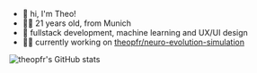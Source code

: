 
- 👋 hi, I'm Theo!
- 🙋‍♂️ 21 years old, from Munich
- 🌱 fullstack development, machine learning and UX/UI design
- 👨‍💻 currently working on [theopfr/neuro-evolution-simulation](https://github.com/theopfr/neuro-evolution-simulation)
<!--- 🖥️ currently working at [qdive.io](https://www.qdive.io/) as a working student
- 👨‍💻 currently maintaining [www.name-to-ethnicity.com](https://www.name-to-ethnicity.com) ([GitHub](https://github.com/name-ethnicity-classifier))
-->
![theopfr's GitHub stats](https://github-readme-stats.vercel.app/api?username=theopfr&theme=tokyonight&show_icons=true&hide_border=true)
